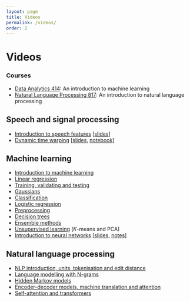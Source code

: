 ```yaml
---
layout: page
title: Videos
permalink: /videos/
order: 2
---
```


# Videos

### Courses

- [Data Analytics 414](https://www.kamperh.com/data414/): An introduction to machine learning
- [Natural Language Processing 817](https://www.kamperh.com/nlp817/): An introduction to natural language processing
<!-- - Systems and Signals 414: Digital signal processing -->
<!-- - Computer Programming 143: A first programming course -->


## Speech and signal processing

- [Introduction to speech features](https://www.youtube.com/playlist?list=PLmZlBIcArwhN8nFJ8VL1jLM2Qe7YCcmAb)
  [[slides]({{site.url}}/slides/speech_features-crop.pdf)]
- [Dynamic time warping](https://www.youtube.com/playlist?list=PLmZlBIcArwhMJoGk5zpiRlkaHUqy5dLzL)
  [[slides]({{site.url}}/slides/dtw-crop.pdf), [notebook](https://github.com/kamperh/lecture_dtw_notebook/blob/main/dtw.ipynb)]


## Machine learning

- [Introduction to machine learning](https://www.youtube.com/playlist?list=PLmZlBIcArwhM_7t4ZzxXAs1PWaLqcPusG)
- [Linear regression](https://www.youtube.com/playlist?list=PLmZlBIcArwhNd_sWiz6f1-NHc3lg3k7PF)
- [Training, validating and testing](https://youtu.be/aXRDdjK-hI4)
- [Gaussians](https://www.youtube.com/playlist?list=PLmZlBIcArwhPnCzcSUU5mF90aU_dMSnZ2)
- [Classification](https://www.youtube.com/playlist?list=PLmZlBIcArwhMiJk7vCghuHGOGXXjC4n6b)
- [Logistic regression](https://www.youtube.com/playlist?list=PLmZlBIcArwhOr0ysO1Hg4Wfoww0dZnHz4)
- [Preprocessing](https://www.youtube.com/playlist?list=PLmZlBIcArwhNSvaKyVSoIEq0ewNX9KTC4)
- [Decision trees](https://www.youtube.com/playlist?list=PLmZlBIcArwhPrP3H7iejBQpqtP1UHrhFp)
- [Ensemble methods](https://www.youtube.com/playlist?list=PLmZlBIcArwhOS-uLDR79Dzzp_e1QdxOhP)
- [Unsupervised learning](https://www.youtube.com/playlist?list=PLmZlBIcArwhMfNuMBg4XR-YQ0QIqdHCrl) ($K$-means and PCA)
- [Introduction to neural networks](https://www.youtube.com/playlist?list=PLmZlBIcArwhMHnIrNu70mlvZOwe6MqWYn)
  [[slides](https://www.kamperh.com/data414/slides/intro_nn-crop.pdf), [notes](https://www.kamperh.com/nlp817/notes/08_nn_notes.pdf)]


## Natural language processing

- [NLP introduction, units, tokenisation and edit distance](https://www.youtube.com/playlist?list=PLmZlBIcArwhOqEQwyk2TBHmtEKTGPMu5d)
- [Language modelling with N-grams](https://www.youtube.com/playlist?list=PLmZlBIcArwhP-ril7Xe5vDNpdMEgOjppP)
- [Hidden Markov models](https://www.youtube.com/playlist?list=PLmZlBIcArwhMIRdgNwFUWGqY53h2TC6PH)
- [Encoder-decoder models, machine translation and attention](https://www.youtube.com/playlist?list=PLmZlBIcArwhPHmHzyM_cZJQ8_v5paQJTV)
- [Self-attention and transformers](https://www.youtube.com/playlist?list=PLmZlBIcArwhOPR2s-FIR7WoqNaBML233s)
